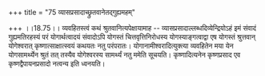 +++
title = "75 व्यासप्रसादाच्छ्रुतवानेतद्गुह्यमहम्"

+++
।।18.75।। व्यवहितस्त्वं कथं श्रुतवानित्यपेक्षायामाह --
व्यासप्रसादाल्लब्धदिव्येन्द्रियोऽहं इमं संवादं गुह्यमतिरहस्यं परं
योगार्थत्वादयं संवादोऽपि योगस्तं चित्तवृत्तिनिरोधस्य योगस्याङ्गत्वाद्वा
एष योगस्तं श्रुत्तवान् योगेश्वरात् कृष्णात्साक्षात्स्वयं कथयतः नतु
परंपरातः। योगानामीश्वरादित्युक्त्या व्यवहितेन मया येन योगसामर्थ्येन
श्रुतं तत् तस्यैव योगेश्वरस्य सामर्थ्यं नतु ममेति सूचयति। कृष्णादित्यनेन
कृष्णप्रसाद एव कृष्णद्वैपायनप्रसादो नत्वन्य इति ध्वनयति।
